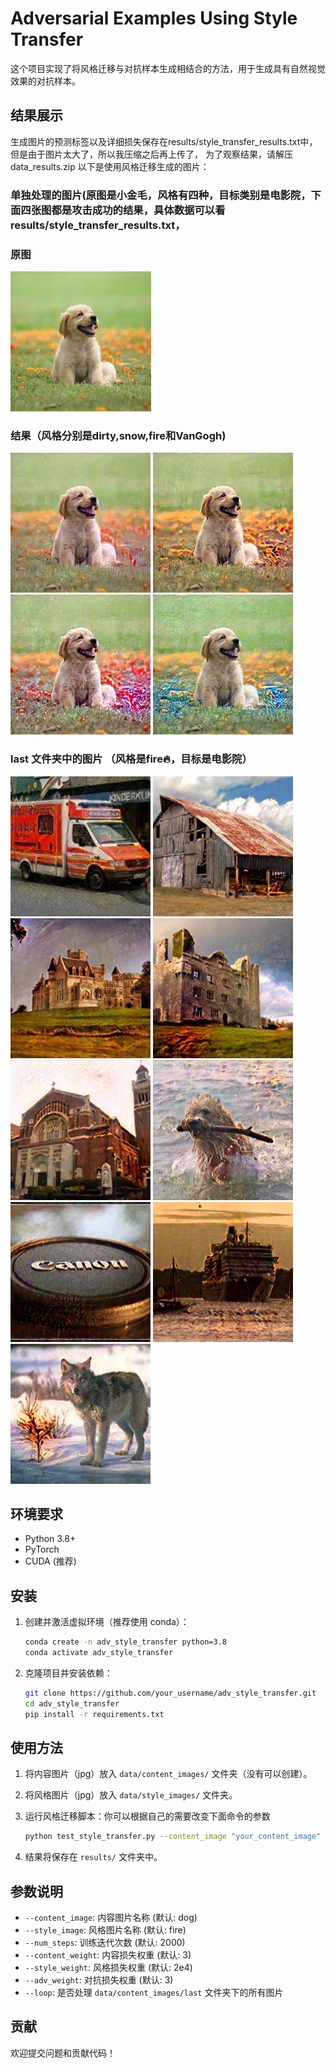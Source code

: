 # Adversarial Examples Using Style Transfer

这个项目实现了将风格迁移与对抗样本生成相结合的方法，用于生成具有自然视觉效果的对抗样本。

## 结果展示
生成图片的预测标签以及详细损失保存在results/style_transfer_results.txt中，但是由于图片太大了，所以我压缩之后再上传了，
为了观察结果，请解压data_results.zip
以下是使用风格迁移生成的图片：

### 单独处理的图片(原图是小金毛，风格有四种，目标类别是电影院，下面四张图都是攻击成功的结果，具体数据可以看results/style_transfer_results.txt，

### 原图
![dog_dirty](data/content_images/dog.jpg)

### 结果（风格分别是dirty,snow,fire和VanGogh)
![dog_dirty](results/dog_dirty.jpg)
![dog_fire](results/dog_fire.jpg)
![dog_snow](results/dog_snow.jpg)
![dog_vangogh](results/dog_vangogh.jpg)

### last 文件夹中的图片 （风格是fire🔥，目标是电影院）
![dog_fire](results/last/ambulance_fire.jpg)
![dog_fire](results/last/barn_fire.jpg)
![dog_fire](results/last/castle_fire.jpg)
![dog_fire](results/last/castle2_fire.jpg)
![dog_fire](results/last/chapel_fire.jpg)
![dog_fire](results/last/dogge_fire.jpg)
![dog_fire](results/last/LenShelter_fire.jpg)
![dog_fire](results/last/ship_fire.jpg)
![dog_fire](results/last/wolf_fire.jpg)

## 环境要求

- Python 3.8+
- PyTorch
- CUDA (推荐)

## 安装

1. 创建并激活虚拟环境（推荐使用 conda）：

   ```bash
   conda create -n adv_style_transfer python=3.8
   conda activate adv_style_transfer
   ```

2. 克隆项目并安装依赖：

   ```bash
   git clone https://github.com/your_username/adv_style_transfer.git
   cd adv_style_transfer
   pip install -r requirements.txt
   ```

## 使用方法

1. 将内容图片（jpg）放入 `data/content_images/` 文件夹（没有可以创建）。
2. 将风格图片（jpg）放入 `data/style_images/` 文件夹。
3. 运行风格迁移脚本：你可以根据自己的需要改变下面命令的参数

   ```bash
   python test_style_transfer.py --content_image "your_content_image" --style_image "your_style_image" --num_steps 2000 --content_weight 3 --style_weight 2e4 --adv_weight 3 
   ```

4. 结果将保存在 `results/` 文件夹中。

## 参数说明

- `--content_image`: 内容图片名称 (默认: dog)
- `--style_image`: 风格图片名称 (默认: fire)
- `--num_steps`: 训练迭代次数 (默认: 2000)
- `--content_weight`: 内容损失权重 (默认: 3)
- `--style_weight`: 风格损失权重 (默认: 2e4)
- `--adv_weight`: 对抗损失权重 (默认: 3)
- `--loop`: 是否处理 `data/content_images/last` 文件夹下的所有图片

## 贡献

欢迎提交问题和贡献代码！
